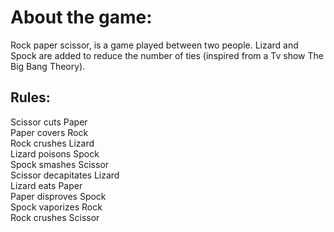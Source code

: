  # About the game:
 
 Rock paper scissor, is a game played between two people. Lizard and Spock are added to reduce the number of ties (inspired from a Tv show The Big Bang Theory).

 ## Rules:
 
 Scissor cuts Paper\
 Paper covers Rock\
 Rock crushes Lizard\
 Lizard poisons Spock\
 Spock smashes Scissor\
 Scissor decapitates Lizard\
 Lizard eats Paper\
 Paper disproves Spock\
 Spock vaporizes Rock\
 Rock crushes Scissor
